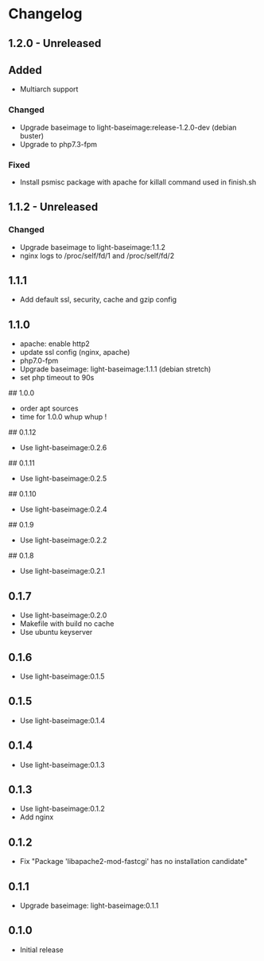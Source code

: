# Changelog

## 1.2.0 - Unreleased
## Added
  - Multiarch support

### Changed
  - Upgrade baseimage to light-baseimage:release-1.2.0-dev (debian buster)
  - Upgrade to php7.3-fpm

### Fixed 
  - Install psmisc package with apache for killall command used in finish.sh

## 1.1.2 - Unreleased
### Changed
  - Upgrade baseimage to light-baseimage:1.1.2
  - nginx logs to /proc/self/fd/1 and /proc/self/fd/2

## 1.1.1
  - Add default ssl, security, cache and gzip config

## 1.1.0
  - apache: enable http2
  - update ssl config (nginx, apache)
  - php7.0-fpm
  - Upgrade baseimage: light-baseimage:1.1.1 (debian stretch)
  - set php timeout to 90s

## 1.0.0
  - order apt sources
  - time for 1.0.0 whup whup !

## 0.1.12
  - Use light-baseimage:0.2.6

## 0.1.11
  - Use light-baseimage:0.2.5

## 0.1.10
  - Use light-baseimage:0.2.4

## 0.1.9
  - Use light-baseimage:0.2.2

## 0.1.8
  - Use light-baseimage:0.2.1

## 0.1.7
  - Use light-baseimage:0.2.0
  - Makefile with build no cache
  - Use ubuntu keyserver

## 0.1.6
  - Use light-baseimage:0.1.5

## 0.1.5
  - Use light-baseimage:0.1.4

## 0.1.4
  - Use light-baseimage:0.1.3

## 0.1.3
  - Use light-baseimage:0.1.2
  - Add nginx

## 0.1.2
  - Fix "Package 'libapache2-mod-fastcgi' has no installation candidate"

## 0.1.1
  - Upgrade baseimage: light-baseimage:0.1.1

## 0.1.0
  - Initial release
